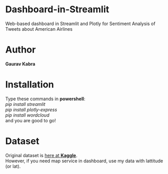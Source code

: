 # Dashboard-in-Streamlit
 Web-based dashboard in Streamlit and Plotly for Sentiment Analysis of Tweets about American Airlines

# Author
**Gaurav Kabra**

# Installation
Type these commands in **powershell**:<br>
_pip install streamlit_<br>
_pip install plotly-express_<br>
_pip install wordcloud_<br>
and you are good to go!

# Dataset
Original dataset is [here at **Kaggle**](https://www.kaggle.com/crowdflower/twitter-airline-sentiment).<br>
However, if you need map service in dashboard, use my data with lattitude (or lat).

